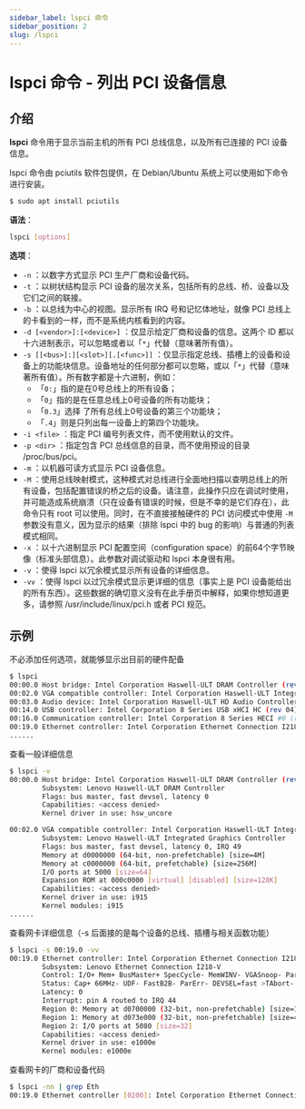 ```yaml
---
sidebar_label: lspci 命令
sidebar_position: 2
slug: /lspci
---
```


# lspci 命令 - 列出 PCI 设备信息



## 介绍

**lspci** 命令用于显示当前主机的所有 PCI 总线信息，以及所有已连接的 PCI 设备信息。

lspci 命令由 pciutils 软件包提供，在 Debian/Ubuntu 系统上可以使用如下命令进行安装。

```bash
$ sudo apt install pciutils
```

**语法**：

```bash
lspci [options]
```

**选项**：

- `-n` ：以数字方式显示 PCI 生产厂商和设备代码。
- `-t` ：以树状结构显示 PCI 设备的层次关系，包括所有的总线、桥、设备以及它们之间的联接。
- `-b` ：以总线为中心的视图。显示所有 IRQ 号和记忆体地址，就像 PCI 总线上的卡看到的一样，而不是系统内核看到的内容。
- `-d [<vendor>]:[<device>]` ：仅显示给定厂商和设备的信息。这两个 ID 都以十六进制表示，可以忽略或者以「`*`」代替（意味著所有值）。
- `-s [[<bus>]:][<slot>][.[<func>]]` ：仅显示指定总线、插槽上的设备和设备上的功能块信息。设备地址的任何部分都可以忽略，或以「`*`」代替（意味著所有值）。所有数字都是十六进制，例如：
  - 「`0:`」指的是在0号总线上的所有设备；
  - 「`0`」指的是在任意总线上0号设备的所有功能块；
  - 「`0.3`」选择 了所有总线上0号设备的第三个功能块；
  - 「`.4`」则是只列出每一设备上的第四个功能块。
- `-i <file>` ：指定 PCI 编号列表文件，而不使用默认的文件。
- `-p <dir>` ：指定包含 PCI 总线信息的目录，而不使用预设的目录 /proc/bus/pci。
- `-m` ：以机器可读方式显示 PCI 设备信息。
- `-M` ：使用总线映射模式，这种模式对总线进行全面地扫描以查明总线上的所有设备，包括配置错误的桥之后的设备。请注意，此操作只应在调试时使用，并可能造成系统崩溃（只在设备有错误的时候，但是不幸的是它们存在），此命令只有 root 可以使用。同时，在不直接接触硬件的 PCI 访问模式中使用 `-M` 参数没有意义，因为显示的结果（排除 lspci 中的 bug 的影响）与普通的列表模式相同。
- `-x` ：以十六进制显示 PCI 配置空间（configuration space）的前64个字节映像（标准头部信息）。此参数对调试驱动和 lspci 本身很有用。
- `-v` ：使得 lspci 以冗余模式显示所有设备的详细信息。
- `-vv` ：使得 lspci 以过冗余模式显示更详细的信息（事实上是 PCI 设备能给出的所有东西）。这些数据的确切意义没有在此手册页中解释，如果你想知道更多，请参照 /usr/include/linux/pci.h 或者 PCI 规范。



## 示例

不必添加任何选项，就能够显示出目前的硬件配备

```bash
$ lspci
00:00.0 Host bridge: Intel Corporation Haswell-ULT DRAM Controller (rev 0b)
00:02.0 VGA compatible controller: Intel Corporation Haswell-ULT Integrated Graphics Controller (rev 0b)
00:03.0 Audio device: Intel Corporation Haswell-ULT HD Audio Controller (rev 0b)
00:14.0 USB controller: Intel Corporation 8 Series USB xHCI HC (rev 04)
00:16.0 Communication controller: Intel Corporation 8 Series HECI #0 (rev 04)
00:19.0 Ethernet controller: Intel Corporation Ethernet Connection I218-V (rev 04)
......
```

查看一般详细信息

```bash
$ lspci -v
00:00.0 Host bridge: Intel Corporation Haswell-ULT DRAM Controller (rev 0b)
        Subsystem: Lenovo Haswell-ULT DRAM Controller
        Flags: bus master, fast devsel, latency 0
        Capabilities: <access denied>
        Kernel driver in use: hsw_uncore

00:02.0 VGA compatible controller: Intel Corporation Haswell-ULT Integrated Graphics Controller (rev 0b) (prog-if 00 [VGA controller])
        Subsystem: Lenovo Haswell-ULT Integrated Graphics Controller
        Flags: bus master, fast devsel, latency 0, IRQ 49
        Memory at d0000000 (64-bit, non-prefetchable) [size=4M]
        Memory at c0000000 (64-bit, prefetchable) [size=256M]
        I/O ports at 5000 [size=64]
        Expansion ROM at 000c0000 [virtual] [disabled] [size=128K]
        Capabilities: <access denied>
        Kernel driver in use: i915
        Kernel modules: i915
......
```

查看网卡详细信息（-s 后面接的是每个设备的总线、插槽与相关函数功能）

```bash
$ lspci -s 00:19.0 -vv
00:19.0 Ethernet controller: Intel Corporation Ethernet Connection I218-V (rev 04)
        Subsystem: Lenovo Ethernet Connection I218-V
        Control: I/O+ Mem+ BusMaster+ SpecCycle- MemWINV- VGASnoop- ParErr- Stepping- SERR- FastB2B- DisINTx+
        Status: Cap+ 66MHz- UDF- FastB2B- ParErr- DEVSEL=fast >TAbort- <TAbort- <MAbort- >SERR- <PERR- INTx-
        Latency: 0
        Interrupt: pin A routed to IRQ 44
        Region 0: Memory at d0700000 (32-bit, non-prefetchable) [size=128K]
        Region 1: Memory at d073e000 (32-bit, non-prefetchable) [size=4K]
        Region 2: I/O ports at 5080 [size=32]
        Capabilities: <access denied>
        Kernel driver in use: e1000e
        Kernel modules: e1000e
```

查看网卡的厂商和设备代码

```bash
$ lspci -nn | grep Eth
00:19.0 Ethernet controller [0200]: Intel Corporation Ethernet Connection I218-V [8086:1559] (rev 04)
```



